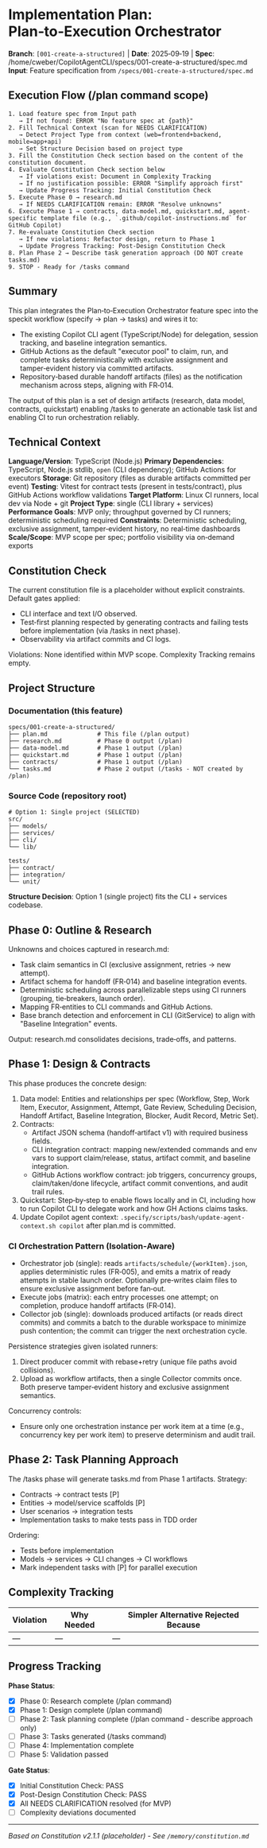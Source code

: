 # Implementation Plan: Plan‑to‑Execution Orchestrator

**Branch**: `[001-create-a-structured]` | **Date**: 2025‑09‑19 | **Spec**: /home/cweber/CopilotAgentCLI/specs/001-create-a-structured/spec.md
**Input**: Feature specification from `/specs/001-create-a-structured/spec.md`

## Execution Flow (/plan command scope)

```
1. Load feature spec from Input path
   → If not found: ERROR "No feature spec at {path}"
2. Fill Technical Context (scan for NEEDS CLARIFICATION)
   → Detect Project Type from context (web=frontend+backend, mobile=app+api)
   → Set Structure Decision based on project type
3. Fill the Constitution Check section based on the content of the constitution document.
4. Evaluate Constitution Check section below
   → If violations exist: Document in Complexity Tracking
   → If no justification possible: ERROR "Simplify approach first"
   → Update Progress Tracking: Initial Constitution Check
5. Execute Phase 0 → research.md
   → If NEEDS CLARIFICATION remain: ERROR "Resolve unknowns"
6. Execute Phase 1 → contracts, data-model.md, quickstart.md, agent-specific template file (e.g., `.github/copilot-instructions.md` for GitHub Copilot)
7. Re-evaluate Constitution Check section
   → If new violations: Refactor design, return to Phase 1
   → Update Progress Tracking: Post-Design Constitution Check
8. Plan Phase 2 → Describe task generation approach (DO NOT create tasks.md)
9. STOP - Ready for /tasks command
```

## Summary

This plan integrates the Plan‑to‑Execution Orchestrator feature spec into the speckit workflow (specify → plan → tasks) and wires it to:

- The existing Copilot CLI agent (TypeScript/Node) for delegation, session tracking, and baseline integration semantics.
- GitHub Actions as the default "executor pool" to claim, run, and complete tasks deterministically with exclusive assignment and tamper‑evident history via committed artifacts.
- Repository‑based durable handoff artifacts (files) as the notification mechanism across steps, aligning with FR‑014.

The output of this plan is a set of design artifacts (research, data model, contracts, quickstart) enabling /tasks to generate an actionable task list and enabling CI to run orchestration reliably.

## Technical Context

**Language/Version**: TypeScript (Node.js)
**Primary Dependencies**: TypeScript, Node.js stdlib, `open` (CLI dependency); GitHub Actions for executors
**Storage**: Git repository (files as durable artifacts committed per event)
**Testing**: Vitest for contract tests (present in tests/contract), plus GitHub Actions workflow validations
**Target Platform**: Linux CI runners, local dev via Node + git
**Project Type**: single (CLI library + services)
**Performance Goals**: MVP only; throughput governed by CI runners; deterministic scheduling required
**Constraints**: Deterministic scheduling, exclusive assignment, tamper‑evident history, no real‑time dashboards
**Scale/Scope**: MVP scope per spec; portfolio visibility via on‑demand exports

## Constitution Check

The current constitution file is a placeholder without explicit constraints. Default gates applied:

- CLI interface and text I/O observed.
- Test‑first planning respected by generating contracts and failing tests before implementation (via /tasks in next phase).
- Observability via artifact commits and CI logs.

Violations: None identified within MVP scope. Complexity Tracking remains empty.

## Project Structure

### Documentation (this feature)

```
specs/001-create-a-structured/
├── plan.md              # This file (/plan output)
├── research.md          # Phase 0 output (/plan)
├── data-model.md        # Phase 1 output (/plan)
├── quickstart.md        # Phase 1 output (/plan)
├── contracts/           # Phase 1 output (/plan)
└── tasks.md             # Phase 2 output (/tasks - NOT created by /plan)
```

### Source Code (repository root)

```
# Option 1: Single project (SELECTED)
src/
├── models/
├── services/
├── cli/
└── lib/

tests/
├── contract/
├── integration/
└── unit/
```

**Structure Decision**: Option 1 (single project) fits the CLI + services codebase.

## Phase 0: Outline & Research

Unknowns and choices captured in research.md:

- Task claim semantics in CI (exclusive assignment, retries → new attempt).
- Artifact schema for handoff (FR‑014) and baseline integration events.
- Deterministic scheduling across parallelizable steps using CI runners (grouping, tie‑breakers, launch order).
- Mapping FR‑entities to CLI commands and GitHub Actions.
- Base branch detection and enforcement in CLI (GitService) to align with "Baseline Integration" events.

Output: research.md consolidates decisions, trade‑offs, and patterns.

## Phase 1: Design & Contracts

This phase produces the concrete design:

1. Data model: Entities and relationships per spec (Workflow, Step, Work Item, Executor, Assignment, Attempt, Gate Review, Scheduling Decision, Handoff Artifact, Baseline Integration, Blocker, Audit Record, Metric Set).
2. Contracts:
   - Artifact JSON schema (handoff‑artifact v1) with required business fields.
   - CLI integration contract: mapping new/extended commands and env vars to support claim/release, status, artifact commit, and baseline integration.
   - GitHub Actions workflow contract: job triggers, concurrency groups, claim/taken/done lifecycle, artifact commit conventions, and audit trail rules.
3. Quickstart: Step‑by‑step to enable flows locally and in CI, including how to run Copilot CLI to delegate work and how GH Actions claims tasks.
4. Update Copilot agent context: `.specify/scripts/bash/update-agent-context.sh copilot` after plan.md is committed.

### CI Orchestration Pattern (Isolation‑Aware)
- Orchestrator job (single): reads `artifacts/schedule/{workItem}.json`, applies deterministic rules (FR‑005), and emits a matrix of ready attempts in stable launch order. Optionally pre‑writes claim files to ensure exclusive assignment before fan‑out.
- Execute jobs (matrix): each entry processes one attempt; on completion, produce handoff artifacts (FR‑014).
- Collector job (single): downloads produced artifacts (or reads direct commits) and commits a batch to the durable workspace to minimize push contention; the commit can trigger the next orchestration cycle.

Persistence strategies given isolated runners:
1) Direct producer commit with rebase+retry (unique file paths avoid collisions). 
2) Upload as workflow artifacts, then a single Collector commits once. Both preserve tamper‑evident history and exclusive assignment semantics.

Concurrency controls:
- Ensure only one orchestration instance per work item at a time (e.g., concurrency key per work item) to preserve determinism and audit trail.

## Phase 2: Task Planning Approach

The /tasks phase will generate tasks.md from Phase 1 artifacts. Strategy:

- Contracts → contract tests [P]
- Entities → model/service scaffolds [P]
- User scenarios → integration tests
- Implementation tasks to make tests pass in TDD order

Ordering:

- Tests before implementation
- Models → services → CLI changes → CI workflows
- Mark independent tasks with [P] for parallel execution

## Complexity Tracking

| Violation | Why Needed | Simpler Alternative Rejected Because |
| --------- | ---------- | ------------------------------------ |
| —         | —          | —                                    |

## Progress Tracking

**Phase Status**:

- [x] Phase 0: Research complete (/plan command)
- [x] Phase 1: Design complete (/plan command)
- [ ] Phase 2: Task planning complete (/plan command - describe approach only)
- [ ] Phase 3: Tasks generated (/tasks command)
- [ ] Phase 4: Implementation complete
- [ ] Phase 5: Validation passed

**Gate Status**:

- [x] Initial Constitution Check: PASS
- [x] Post-Design Constitution Check: PASS
- [x] All NEEDS CLARIFICATION resolved (for MVP)
- [ ] Complexity deviations documented

---

_Based on Constitution v2.1.1 (placeholder) - See `/memory/constitution.md`_
